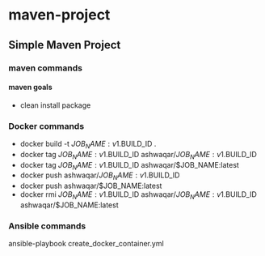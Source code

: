 # maven-project

## Simple Maven Project

### maven commands

#### maven goals
* clean install package

### Docker commands

* docker build -t $JOB_NAME:v1.$BUILD_ID .
* docker tag $JOB_NAME:v1.$BUILD_ID ashwaqar/$JOB_NAME:v1.$BUILD_ID
* docker tag $JOB_NAME:v1.$BUILD_ID ashwaqar/$JOB_NAME:latest
* docker push ashwaqar/$JOB_NAME:v1.$BUILD_ID
* docker push ashwaqar/$JOB_NAME:latest
* docker rmi $JOB_NAME:v1.$BUILD_ID ashwaqar/$JOB_NAME:v1.$BUILD_ID ashwaqar/$JOB_NAME:latest


### Ansible commands

ansible-playbook create_docker_container.yml